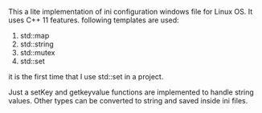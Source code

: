 This a lite implementation of ini configuration windows file for Linux OS.
It uses C++ 11 features. 
following templates are used:
1. std::map
2. std::string
3. std::mutex
4. std::set 

it is the first time that I  use std::set in a project. 

Just a setKey and getkeyvalue functions are implemented to handle string values. 
Other types can be converted to string and saved inside ini files. 



